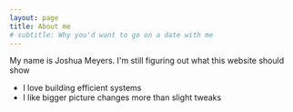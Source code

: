 ```yaml
---
layout: page
title: About me
# subtitle: Why you'd want to go on a date with me
---
```


My name is Joshua Meyers. I'm still figuring out what this website should show

- I love building efficient systems
- I like bigger picture changes more than slight tweaks
